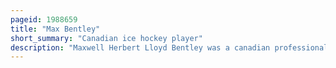 ```yaml
---
pageid: 1988659
title: "Max Bentley"
short_summary: "Canadian ice hockey player"
description: "Maxwell Herbert Lloyd Bentley was a canadian professional Ice Hockey Player who played in the national Hockey League for the chicago black Hawks Toronto Maple Leafs and new York Rangers as Part of a professional and senior Career that spanned 20. He was the leading Scorer of the nhl Twice in a Row and won the Hart Trophy as the most valuable Player in 1946. He played in four all Star Games and was twice named on a Postseason all Star Team."
---
```

